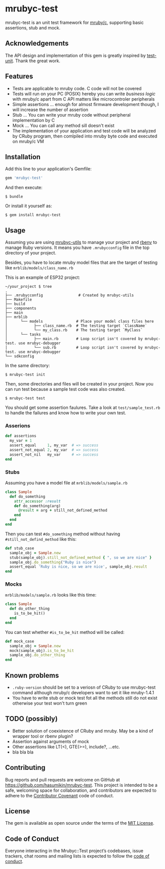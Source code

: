 # mrubyc-test

mrubyc-test is an unit test framework for [mruby/c](https://github.com/mrubyc/mrubyc), supporting basic assertions, stub and mock.

## Acknowledgements

The API design and implementation of this gem is greatly inspired by [test-unit](https://github.com/test-unit/test-unit). Thank the great work.

## Features

- Tests are applicable to mruby code. C code will not be covered
- Tests will run on your PC (POSIX) hereby you can write *business logic* with mruby/c apart from C API matters like microcontroler peripherals
- Simple assertions ... enough for almost firmware development though, I will increase the number of assertion
- Stub ... You can write your mruby code without peripheral implementation by C
- Mock ... You can call any method sill doesn't exist
- The implementation of your application and test code will be analyzed by CRuby program, then comlpiled into mruby byte code and executed on mruby/c VM

## Installation

Add this line to your application's Gemfile:

```ruby
gem 'mrubyc-test'
```

And then execute:

    $ bundle

Or install it yourself as:

    $ gem install mrubyc-test

## Usage

Assuming you are using [mrubyc-utils](https://github.com/hasumikin/mrubyc-utils) to manage your project and [rbenv](https://github.com/rbenv/rbenv) to manage Ruby versions.
It means you have `.mrubycconfig` file in the top directory of your project.

Besides, you have to locate mruby model files that are the target of testing like `mrblib/models/class_name.rb`

This is an example of ESP32 project:

```
~/your_project $ tree
.
├── .mrubycconfig                # Created by mrubyc-utils
├── Makefile
├── build
├── components
├── main
├── mrblib
│      └── models               # Place your model class files here
│            ├── class_name.rb  # The testing target `ClassName`
│            └── my_class.rb    # The testing target `MyClass`
│      └── tasks
│            ├── main.rb        # Loop script isn't covered by mrubyc-test. use mrubyc-debugger
│            └── sub.rb         # Loop script isn't covered by mrubyc-test. use mrubyc-debugger
└── sdkconfig
```

In the same directory:

    $ mrubyc-test init

Then, some directories and files will be created in your project.
Now you can run test because a sample test code was also created.

    $ mrubyc-test test

You should get some assertion faulures.
Take a look at `test/sample_test.rb` to handle the failures and know how to write your own test.

### Asserions

```ruby
def assertions
  my_var = 1
  assert_equal     1, my_var  # => success
  assert_not_equal 2, my_var  # => success
  assert_not_nil   my_var     # => success
end
```

### Stubs

Assuming you have a model file at `mrblib/models/sample.rb`

```ruby
class Sample
  def do_something
    attr_accessor :result
    def do_something(arg)
      @result = arg + still_not_defined_method
    end
  end
end
```

Then you can test `#do_something` method without having `#still_not_defind_method` like this:

```ruby
def stub_case
  sample_obj = Sample.new
  stub(sample_obj).still_not_defined_method { ", so we are nice" }
  sample_obj.do_something("Ruby is nice")
  assert_equal 'Ruby is nice, so we are nice', sample_obj.result
end
```

### Mocks

`mrblib/models/sample.rb` looks like this time:

```ruby
class Sample
  def do_other_thing
    is_to_be_hit()
  end
end
```

You can test whether `#is_to_be_hit` method will be called:

```ruby
def mock_case
  sample_obj = Sample.new
  mock(sample_obj).is_to_be_hit
  sample_obj.do_other_thing
end
```

## Known problems

- `.ruby-version` should be set to a veriosn of CRuby to use mrubyc-test command although mruby/c developers want to set it like mruby-1.4.1
- You have to write stub or mock test fot all the methods still do not exist otherwise your test won't turn green

## TODO (possibly)

- Better solution of coexistence of CRuby and mruby. May be a kind of wrapper tool or rbenv plugin?
- Assertion against arguments of mock
- Other assertions like LT(<), GTE(>=), include?, ...etc.
- bla bla bla

## Contributing

Bug reports and pull requests are welcome on GitHub at https://github.com/hasumikin/mrubyc-test. This project is intended to be a safe, welcoming space for collaboration, and contributors are expected to adhere to the [Contributor Covenant](http://contributor-covenant.org) code of conduct.

## License

The gem is available as open source under the terms of the [MIT License](https://opensource.org/licenses/MIT).

## Code of Conduct

Everyone interacting in the Mrubyc::Test project’s codebases, issue trackers, chat rooms and mailing lists is expected to follow the [code of conduct](https://github.com/[USERNAME]/mrubyc-test/blob/master/CODE_OF_CONDUCT.md).
